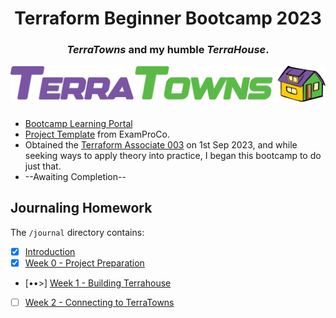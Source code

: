 <div align="center">
  <h1>Terraform Beginner Bootcamp 2023</h1>
  <h3><em>TerraTowns</em> and my humble <em>TerraHouse</em>.</h2>
</div>


<div align="center">
  <a href="https://terraform.cloudprojectbootcamp.com/"><img src="assets/terratowns.png" alt="Terraform Beginner Bootcamp Image"></a>
</div>

###
- [Bootcamp Learning Portal](https://app.exampro.co/student/journey/terraform-cpb)
- [Project Template](https://github.com/ExamProCo/terraform-beginner-bootcamp-2023) from ExamProCo.
- Obtained the [Terraform Associate 003](https://www.hashicorp.com/certification/terraform-associate) on 1st Sep 2023, and while seeking ways to apply theory into practice, I began this bootcamp to do just that.
- --Awaiting Completion--

## Journaling Homework

The `/journal` directory contains:

- [x] [Introduction](#terraform-beginner-bootcamp-2023)
- [x] [Week 0 - Project Preparation](journal/week0.md)
- [••>] [Week 1 - Building Terrahouse](journal/week1.md)
- [ ] [Week 2 - Connecting to TerraTowns](journal/week2.md)
